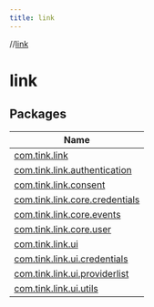 ```yaml
---
title: link
---
```

//[link](index.html)



# link



## Packages


| Name |
|---|
| [com.tink.link](link/com.tink.link/index.html) |
| [com.tink.link.authentication](link/com.tink.link.authentication/index.html) |
| [com.tink.link.consent](link/com.tink.link.consent/index.html) |
| [com.tink.link.core.credentials](link/com.tink.link.core.credentials/index.html) |
| [com.tink.link.core.events](link/com.tink.link.core.events/index.html) |
| [com.tink.link.core.user](link/com.tink.link.core.user/index.html) |
| [com.tink.link.ui](link/com.tink.link.ui/index.html) |
| [com.tink.link.ui.credentials](link/com.tink.link.ui.credentials/index.html) |
| [com.tink.link.ui.providerlist](link/com.tink.link.ui.providerlist/index.html) |
| [com.tink.link.ui.utils](link/com.tink.link.ui.utils/index.html) |

